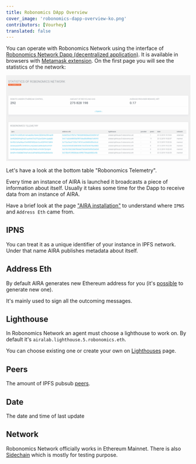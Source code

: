 ```yaml
---
title: Robonomics DApp Overview
cover_image: 'robonomics-dapp-overview-ko.png' 
contributors: [Vourhey]
translated: false
---
```


You can operate with Robonomics Network using the interface of [Robonomics Network Dapp (decentralized application)](https://dapp.robonomics.network/#/). It is available in browsers with [Metamask extension](https://metamask.io). On the first page you will see the statistics of the network:

![Robonomics DApp's first page](../images/robonomics_dapp_first_page.jpg "Robonomics DApp's first page")

Let's have a look at the bottom table "Robonomics Telemetry".

Every time an instance of AIRA is launched it broadcasts a piece of information about itself. Usually it takes some time for the Dapp to receive data from an instance of AIRA.

Have a brief look at the page ["AIRA installation"](/docs/aira-installation) to understand where `IPNS` and `Address Eth` came from.

## IPNS

You can treat it as a unique identifier of your instance in IPFS network. Under that name AIRA publishes metadata about itself.

## Address Eth

By default AIRA generates new Ethereum address for you (it's [possible](/docs/aira-faq#how-to-change-ethereum-address-of-aira) to generate new one).

It's mainly used to sign all the outcoming messages.

## Lighthouse

In Robonomics Network an agent must choose a lighthouse to work on. By default it's `airalab.lighthouse.5.robonomics.eth`.

You can choose existing one or create your own on [Lighthouses](https://dapp.robonomics.network/#/lighthouse) page.

## Peers

The amount of IPFS pubsub [peers](/docs/aira-faq#how-to-check-the-quantity-of-ipfs-peers).

## Date

The date and time of last update

## Network

Robonomics Network officially works in Ethereum Mainnet.
There is also [Sidechain](https://github.com/airalab/airalab-sidechain) which is mostly for testing purpose.


